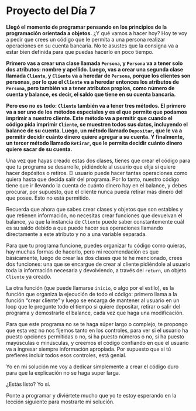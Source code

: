 # Proyecto del Día 7

**Llegó el momento de programar pensando en los principios de la programación orientada a objetos.** ¿Y qué vamos a hacer hoy? Hoy te voy a pedir que crees un código que le permita a una persona realizar operaciones en su cuenta bancaria. No te asustes que la consigna va a estar bien definida para que puedas hacerlo en poco tiempo.

**Primero vas a crear una clase llamada `Persona`, y `Persona` va a tener solo dos atributos: nombre y apellido. Luego, vas a crear una segunda clase llamada `Cliente`, y `Cliente` va a heredar de `Persona`, porque los clientes son personas, por lo que el `Cliente` va a heredar entonces los atributos de `Persona`, pero también va a tener atributos propios, como número de cuenta y balance, es decir, el saldo que tiene en su cuenta bancaria.**

**Pero eso no es todo: `Cliente` también va a tener tres métodos. El primero va a ser uno de los métodos especiales y es el que permite que podamos imprimir a nuestro cliente. Este método va a permitir que cuando el código pida imprimir `Cliente`, se muestren todos sus datos, incluyendo el balance de su cuenta. Luego, un método llamado `Depositar`, que le va a permitir decidir cuánto dinero quiere agregar a su cuenta. Y finalmente, un tercer método llamado `Retirar`, que le permita decidir cuánto dinero quiere sacar de su cuenta.**

Una vez que hayas creado estas dos clases, tienes que crear el código para que tu programa se desarrolle, pidiéndole al usuario que elija si quiere hacer depósitos o retiros. El usuario puede hacer tantas operaciones como quiera hasta que decida salir del programa. Por lo tanto, nuestro código tiene que ir llevando la cuenta de cuánto dinero hay en el balance, y debes procurar, por supuesto, que el cliente nunca pueda retirar más dinero del que posee. Esto no está permitido.

Recuerda que ahora que sabes crear clases y objetos que son estables y que retienen información, no necesitas crear funciones que devuelvan el balance, ya que la instancia de `Cliente` puede saber constantemente cuál es su saldo debido a que puede hacer sus operaciones llamando directamente a este atributo y no a una variable separada.

Para que tu programa funcione, puedes organizar tu código como quieras, hay muchas formas de hacerlo, pero mi recomendación es que básicamente, luego de crear las dos clases que te he mencionado, crees dos funciones: una que se encargue de crear al cliente pidiéndole al usuario toda la información necesaria y devolviendo, a través del `return`, un objeto `Cliente` ya creado. 

La otra función (que puede llamarse `inicio`, o algo por el estilo), es la función que organiza la ejecución de todo el código: primero llama a la función “crear cliente” y luego se encarga de mantener al usuario en un loop que le pregunte todo el tiempo si quiere depositar, retirar o salir del programa y demostrarle el balance, cada vez que haga una modificación.

Para que este programa no se te haga súper largo o complejo, te propongo que esta vez no nos fijemos tanto en los controles, para ver si el usuario ha puesto opciones permitidas o no, si ha puesto números o no, si ha puesto mayúsculas o minúsculas, y creemos el código confiando en que el usuario va a ingresar siempre información apropiada. Por supuesto que si tú prefieres incluir todos esos controles, está genial.

Yo en mi solución me voy a dedicar simplemente a crear el código duro para que la explicación no se haga super larga.

¿Estás listo? Yo sí.

Ponte a programar y diviértete mucho que yo te estoy esperando en la lección siguiente para mostrarte mi solución.
